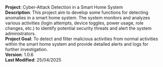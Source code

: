 __Project__: Cyber-Attack Detection in a Smart Home System      
__Description__: This project aim to develop some functions for detecting anomalies in a smart home system. The system monitors and analyzes various activities (login attempts, device toggles, power usage, role changes, etc.) to identify potential security threats and alert the system administrators. <br>
__Project Goal__: To detect and filter malicious activities from normal activities within the smart home system and provide detailed alerts and logs for further investigation.  
__Version__: 1.0.6  
__Last Modified__: 25/04/2025

